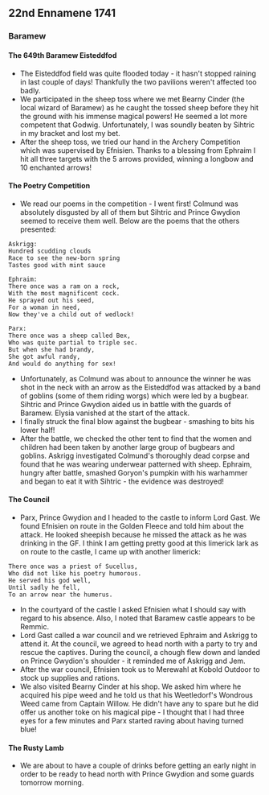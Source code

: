 ## 22nd Ennamene 1741
### Baramew
#### The 649th Baramew Eisteddfod
* The Eisteddfod field was quite flooded today - it hasn't stopped raining in last couple of days! Thankfully the two pavilions weren't affected too badly.
* We participated in the sheep toss where we met Bearny Cinder (the local wizard of Baramew) as he caught the tossed sheep before they hit the ground with his immense magical powers! He seemed a lot more competent that Godwig. Unfortunately, I was soundly beaten by Sihtric in my bracket and lost my bet.
* After the sheep toss, we tried our hand in the Archery Competition which was supervised by Efnisien. Thanks to a blessing from Ephraim I hit all three targets with the 5 arrows provided, winning a longbow and 10 enchanted arrows!

#### The Poetry Competition
* We read our poems in the competition - I went first! Colmund was absolutely disgusted by all of them but Sihtric and Prince Gwydion seemed to receive them well. Below are the poems that the others presented:

```
Askrigg:
Hundred scudding clouds
Race to see the new-born spring
Tastes good with mint sauce

Ephraim:
There once was a ram on a rock,
With the most magnificent cock.
He sprayed out his seed,
For a woman in need,
Now they've a child out of wedlock!

Parx:
There once was a sheep called Bex,
Who was quite partial to triple sec.
But when she had brandy,
She got awful randy,
And would do anything for sex!
```

* Unfortunately, as Colmund was about to announce the winner he was shot in the neck with an arrow as the Eisteddfod was attacked by a band of goblins (some of them riding worgs) which were led by a bugbear. Sihtric and Prince Gwydion aided us in battle with the guards of Baramew. Elysia vanished at the start of the attack.
* I finally struck the final blow against the bugbear - smashing to bits his lower half!
* After the battle, we checked the other tent to find that the women and children had been taken by another large group of bugbears and goblins. Askrigg investigated Colmund's thoroughly dead corpse and found that he was wearing underwear patterned with sheep. Ephraim, hungry after battle, smashed Goryon's pumpkin with his warhammer and began to eat it with Sihtric - the evidence was destroyed!

#### The Council
* Parx, Prince Gwydion and I headed to the castle to inform Lord Gast. We found Efnisien on route in the Golden Fleece and told him about the attack. He looked sheepish because he missed the attack as he was drinking in the GF. I think I am getting pretty good at this limerick lark as on route to the castle, I came up with another limerick:

```
There once was a priest of Sucellus,
Who did not like his poetry humorous.
He served his god well,
Until sadly he fell,
To an arrow near the humerus.
```
* In the courtyard of the castle I asked Efnisien what I should say with regard to his absence. Also, I noted that Baramew castle appears to be Remmic.
* Lord Gast called a war council and we retrieved Ephraim and Askrigg to attend it. At the council, we agreed to head north with a party to try and rescue the captives. During the council, a chough flew down and landed on Prince Gwydion's shoulder - it reminded me of Askrigg and Jem.
* After the war council, Efnisien took us to Merewahl at Kobold Outdoor to stock up supplies and rations.
* We also visited Bearny Cinder at his shop. We asked him where he acquired his pipe weed and he told us that his Weetledorf's Wondrous Weed came from Captain Willow. He didn't have any to spare but he did offer us another toke on his magical pipe - I thought that I had three eyes for a few minutes and Parx started raving about having turned blue!

#### The Rusty Lamb
* We are about to have a couple of drinks before getting an early night in order to be ready to head north with Prince Gwydion and some guards tomorrow morning.
